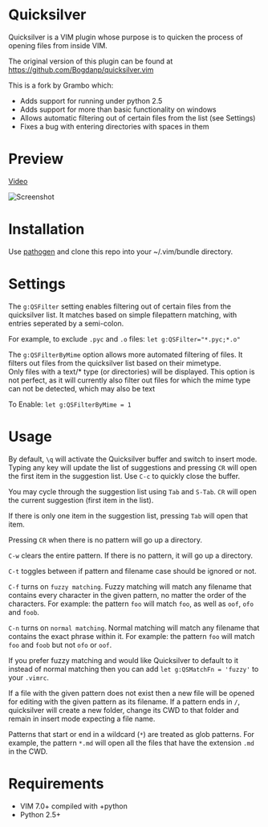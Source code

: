 Quicksilver
===========

Quicksilver is a VIM plugin whose purpose is to quicken the process of
opening files from inside VIM.

The original version of this plugin can be found at
https://github.com/Bogdanp/quicksilver.vim

This is a fork by Grambo which:
-   Adds support for running under python 2.5
-   Adds support for more than basic functionality on windows
-   Allows automatic filtering out of certain files from the list (see Settings)
-   Fixes a bug with entering directories with spaces in them

# Preview

[Video](http://www.youtube.com/watch?v=RDsey4YqpHs)

![Screenshot](http://farm4.static.flickr.com/3383/5804126014_072806d823_z.jpg)

# Installation

Use [pathogen][1] and clone this repo into your ~/.vim/bundle directory.

# Settings

The `g:QSFilter` setting enables filtering out of certain files from 
the quicksilver list.  It matches based on simple filepattern matching, 
with entries seperated by a semi-colon.

For example, to exclude `.pyc` and `.o` files:
```let g:QSFilter="*.pyc;*.o"```

The `g:QSFilterByMime` option allows more automated filtering of files.
It filters out files from the quicksilver list based on their mimetype.  
Only files with a text/* type (or directories) will be displayed.
This option is not perfect, as it will currently also filter out files
for which the mime type can not be detected, which may also be text

To Enable:
```let g:QSFilterByMime = 1```

# Usage

By default, `\q` will activate the Quicksilver buffer and switch to
insert mode. Typing any key will update the list of suggestions and
pressing `CR` will open the first item in the suggestion list. Use `C-c`
to quickly close the buffer.

You may cycle through the suggestion list using `Tab` and `S-Tab`. `CR`
will open the current suggestion (first item in the list).

If there is only one item in the suggestion list, pressing `Tab` will
open that item.

Pressing `CR` when there is no pattern will go up a directory.

`C-w` clears the entire pattern. If there is no pattern, it will go up a
directory.

`C-t` toggles between if pattern and filename case should be ignored or
not.

`C-f` turns on `fuzzy matching`. Fuzzy matching will match any filename
that contains every character in the given pattern, no matter the order
of the characters. For example: the pattern `foo` will match `foo`, as
well as `oof`, `ofo` and `foob`.

`C-n` turns on `normal matching`. Normal matching will match any
filename that contains the exact phrase within it. For example: the
pattern `foo` will match `foo` and `foob` but not `ofo` or `oof`.

If you prefer fuzzy matching and would like Quicksilver to default to it
instead of normal matching then you can add `let g:QSMatchFn = 'fuzzy'`
to your `.vimrc`.

If a file with the given pattern does not exist then a new file will be
opened for editing with the given pattern as its filename. If a pattern
ends in `/`, quicksilver will create a new folder, change its CWD to
that folder and remain in insert mode expecting a file name.

Patterns that start or end in a wildcard (`*`) are treated as glob
patterns. For example, the pattern `*.md` will open all the files that
have the extension `.md` in the CWD.

# Requirements

* VIM 7.0+ compiled with +python
* Python 2.5+

[1]: http://github.com/tpope/vim-pathogen
